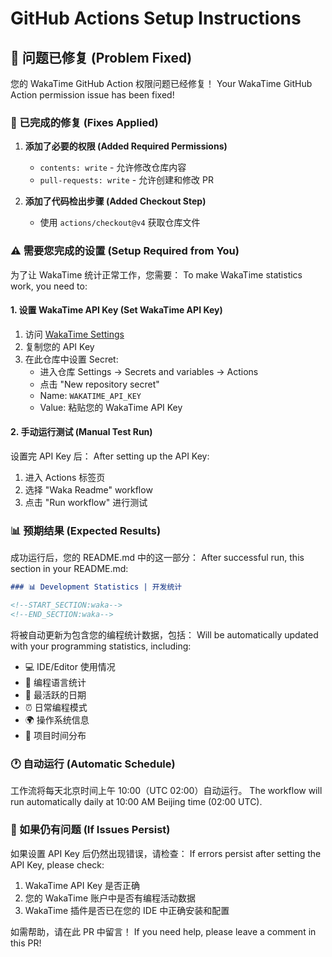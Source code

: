 # GitHub Actions Setup Instructions

## 🎯 问题已修复 (Problem Fixed)

您的 WakaTime GitHub Action 权限问题已经修复！
Your WakaTime GitHub Action permission issue has been fixed!

### 🔧 已完成的修复 (Fixes Applied)

1. **添加了必要的权限 (Added Required Permissions)**
   - `contents: write` - 允许修改仓库内容
   - `pull-requests: write` - 允许创建和修改 PR

2. **添加了代码检出步骤 (Added Checkout Step)**
   - 使用 `actions/checkout@v4` 获取仓库文件

### ⚠️ 需要您完成的设置 (Setup Required from You)

为了让 WakaTime 统计正常工作，您需要：
To make WakaTime statistics work, you need to:

#### 1. 设置 WakaTime API Key (Set WakaTime API Key)

1. 访问 [WakaTime Settings](https://wakatime.com/settings/account)
2. 复制您的 API Key
3. 在此仓库中设置 Secret:
   - 进入仓库 Settings → Secrets and variables → Actions
   - 点击 "New repository secret"
   - Name: `WAKATIME_API_KEY`
   - Value: 粘贴您的 WakaTime API Key

#### 2. 手动运行测试 (Manual Test Run)

设置完 API Key 后：
After setting up the API Key:

1. 进入 Actions 标签页
2. 选择 "Waka Readme" workflow
3. 点击 "Run workflow" 进行测试

### 📊 预期结果 (Expected Results)

成功运行后，您的 README.md 中的这一部分：
After successful run, this section in your README.md:

```markdown
### 📊 Development Statistics | 开发统计

<!--START_SECTION:waka-->
<!--END_SECTION:waka-->
```

将被自动更新为包含您的编程统计数据，包括：
Will be automatically updated with your programming statistics, including:

- 💻 IDE/Editor 使用情况
- 🔧 编程语言统计  
- 📅 最活跃的日期
- ⏰ 日常编程模式
- 🌍 操作系统信息
- 📁 项目时间分布

### 🕐 自动运行 (Automatic Schedule)

工作流将每天北京时间上午 10:00（UTC 02:00）自动运行。
The workflow will run automatically daily at 10:00 AM Beijing time (02:00 UTC).

### 🚨 如果仍有问题 (If Issues Persist)

如果设置 API Key 后仍然出现错误，请检查：
If errors persist after setting the API Key, please check:

1. WakaTime API Key 是否正确
2. 您的 WakaTime 账户中是否有编程活动数据
3. WakaTime 插件是否已在您的 IDE 中正确安装和配置

如需帮助，请在此 PR 中留言！
If you need help, please leave a comment in this PR!